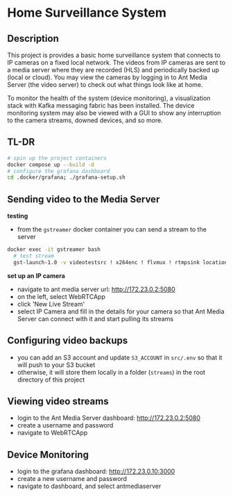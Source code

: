 # Home Surveillance System

## Description
This project is provides a basic home surveillance system that connects to IP cameras on a fixed local network.
The videos from IP cameras are sent to a media server where they are recorded (HLS) and periodically backed up (local or cloud).
You may view the cameras by logging in to Ant Media Server (the video server) to check out what things look like at home.

To monitor the health of the system (device monitoring), a visualization stack with Kafka messaging fabric has been installed.
The device monitoring system may also be viewed with a GUI to show any interruption to the camera streams, downed devices, and so more.

## TL-DR

```bash
# spin up the project containers
docker compose up --build -d
# configure the grafana dashboard
cd .docker/grafana; ./grafana-setup.sh
```

## Sending video to the Media Server


__testing__

- from the `gstreamer` docker container you can send a stream to the server

```bash
docker exec -it gstreamer bash
  # test stream 
  gst-launch-1.0 -v videotestsrc ! x264enc ! flvmux ! rtmpsink location='rtmp://172.23.0.2/WebRTCApp/test-101 live=1'
```

__set up an IP camera__

- navigate to ant media server url: http://172.23.0.2:5080
- on the left, select WebRTCApp
- click 'New Live Stream'
- select IP Camera and fill in the details for your camera so that Ant Media Server can connect with it and start pulling its streams


## Configuring video backups

- you can add an S3 account and update `S3_ACCOUNT` in `src/.env` so that it will push to your S3 bucket
- otherwise, it will store them locally in a folder (`streams`) in the root directory of this project

## Viewing video streams

- login to the Ant Media Server dashboard: http://172.23.0.2:5080
- create a username and password
- navigate to WebRTCApp


## Device Monitoring

- login to the grafana dashboard: http://172.23.0.10:3000
- create a new username and password
- navigate to dashboard, and select antmediaserver

